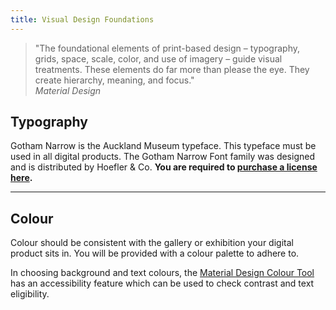 ```yaml
---
title: Visual Design Foundations
---
```


>"The foundational elements of print-based design – typography, grids, space, scale, color, and use of imagery – guide visual treatments. These elements do far more than please the eye. They create hierarchy, meaning, and focus." <br/> <i>Material Design</i>

## Typography

Gotham Narrow is the Auckland Museum typeface. This typeface must be used in all digital products. The Gotham Narrow Font family was designed and is distributed by Hoefler & Co. **You are required to [purchase a license here](https://www.typography.com/fonts/gotham/overview/).**

---

## Colour

Colour should be consistent with the gallery or exhibition your digital product sits in. You will be provided with a colour palette to adhere to.

In choosing background and text colours, the [Material Design Colour Tool](https://material.io/color/#!/) has an accessibility feature which can be used to check contrast and text eligibility.
